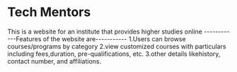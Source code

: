 # Tech Mentors
This is a website for an institute that provides higher studies online
------------Features of the website are-----------
1.Users can browse courses/programs by category
2.view customized courses with particulars including fees,duration, pre-qualifications, etc. 
3.other details likehistory, contact number, and affiliations.
